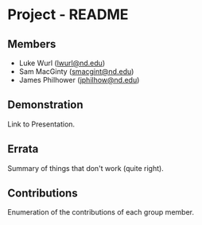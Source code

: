 Project - README
================

Members
-------

- Luke Wurl (lwurl@nd.edu)
- Sam MacGinty (smacgint@nd.edu)
- James Philhower (jphilhow@nd.edu)

Demonstration
-------------

Link to Presentation.

Errata
------

Summary of things that don't work (quite right).

Contributions
-------------

Enumeration of the contributions of each group member.
